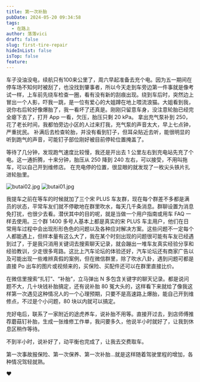 ```yaml
---
title: 第一次补胎
pubDate: 2024-05-20 09:34:58
tags:
  - 在路上
author: 落落vici
draft: false
slug: first-tire-repair
hideInList: false
isTop: false
feature:
---
```

车子没油没电，续航只有100来公里了，周六早起准备去充个电。因为五一期间在停车场不知何时被刮了，也没找到肇事者，所以今天走到车旁边第一件事就是像考试一样，上车前先绕车检查一圈，看有没有新的刮痕出现。绕到车后时，突然边上冒出一个人影，吓我一跳，是一位有爱心的大姐蹲在地上喂流浪猫。大姐看到我，说你右后轮好像爆胎了，我一看坏了还真是。刚刚只留意车身，没注意轮胎已经完全瘪下去了，打开 App 一看，欠压，胎压只剩 20 kPa。 拿出充气泵补到 250，花了老长时间，我都怕旁边小区的人过来打我，充气泵的声音太大，早上七点钟，严重扰民。 补满后去检查轮胎，并没有看到钉子，但耳朵贴近去听，能很明显的听到跑气的声音，可能钉子部位刚好被目前停轮位置掩盖了。

等待了几分钟，发现跑气速度比较慢，我还是开出去 1 公里左右到充电站先充了个电。这一通折腾，十来分钟，胎压从 250 降到 240 左右，可以接受，不用叫拖车，可以自己开到维修店。 在充电停的位置，很显眼的就发现了一枚尖头铁片扎进轮胎里。

<gallery>![butai02.jpg](https://img.hux.ink/image/2024/05/butai02.jpg)
![butai01.jpg](https://img.hux.ink/image/2024/05/butai01.jpg)
<gallery>

我提车之前在等车的时候就加了三个宋 PLUS 车友群，现在每个群差不多都是满员的状态，平常车友们就不停歇地在群里吹水，每天几千条消息。群聊设置为消息免打扰，也很少去看。潜伏其中的目的呢，就是当做一个用户指南或用车 FAQ 一样去使用。三个群 1400 多号人基本上都是真实的宋 PLUS 车主用户，他们在日常用车过程中会出现形形色色的问题以及各种应对解决方案。这些问题不一定每个人都能遇上，但样本量有这么大了，我在某个时刻出现的问题很可能有车友已经遇到过了，于是我只消用关键词去搜索聊天记录，就会蹦出一堆车友真实经验分享和经验教训，少走很多弯路。这比上汽车论坛的体验还好，汽车论坛还有商家广告以及可能出现一些难辨真假的案例，但在微信群里，除了吹水八卦，遇到问题可都是直接 Po 出车的图片或视频来的，买保险、买配件还可以在群里直接比价。

在微信里搜索“扎钉”、“补胎”，立马弹出 N 多包含关键字的聊天记录。都是说问题不大，几十块钱补胎搞定，还有说补胎 80 冤大头的，这样看下来就给了像我这样第一次遇见这种情况人的一个心理预期，只要不是高速路上爆胎，能自己开到维修点，不过是个小问题，80 块以内就可以搞定。

充好电后，联系了一家附近的途虎养车，说补胎不用等。直接开过去，到店师傅推荐蘑菇钉补胎，生成一张维修工作单，我问要多久，他说半小时就好了，让我到休息区稍作等待。

不到半小时，说补好了，动平衡也完成了，让我去交费取车。

第一次事故报保险、第一次保养、第一次补胎...就是这样随着驾驶里程的增加，各种情况驾轻就熟。

❤